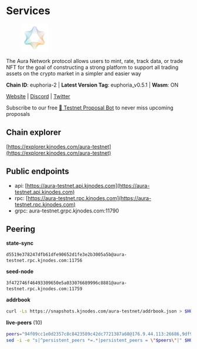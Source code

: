 # Services

<figure><img src="https://raw.githubusercontent.com/kj89/cosmos-images/main/logos/aura.png" alt=""><figcaption></figcaption></figure>

The Aura Network protocol allows users to mint, rate, track data,  or trade NFT for the goal of constructing a strong platform to  support all trading assets on the crypto market in a simpler and easier way

**Chain ID**: euphoria-2 | **Latest Version Tag**: euphoria_v0.5.1 | **Wasm**: ON

[Website](https://aura.network) | [Discord](https://discord.gg/hpvF5QcWRf) | [Twitter](https://twitter.com/AuraNetworkHQ)



Subscribe to our free [🤖 Testnet Proposal Bot](https://t.me/kjnodes_testnet_proposal_bot) to never miss upcoming proposals


## Chain explorer
[https://explorer.kjnodes.com/aura-testnet](https://explorer.kjnodes.com/aura-testnet)

## Public endpoints

* api: [https://aura-testnet.api.kjnodes.com](https://aura-testnet.api.kjnodes.com)
* rpc: [https://aura-testnet.rpc.kjnodes.com](https://aura-testnet.rpc.kjnodes.com)
* grpc: aura-testnet.grpc.kjnodes.com:11790

## Peering

**state-sync**

```text
d5519e378247dfb61dfe90652d1fe3e2b3005a5b@aura-testnet.rpc.kjnodes.com:11756
```

**seed-node**

```text
3f472746f46493309650e5a033076689996c8881@aura-testnet.rpc.kjnodes.com:11759
```

**addrbook**
```bash
curl -Ls https://snapshots.kjnodes.com/aura-testnet/addrbook.json > $HOME/.aura/config/addrbook.json
```

**live-peers** (10)
```bash
peers="94f09cc1e0d2357c8c8423589c42dc7721387a60@176.9.44.113:26686,9df9e8307e3e671c9bcd1a23f0b73b45f2b8003d@65.109.88.251:35656,d5519e378247dfb61dfe90652d1fe3e2b3005a5b@65.109.68.190:11756,1e9b7325e120a3d511eec20a3199c2218343fcd3@65.108.105.99:28656,b2394ad608075aa405cdf4ab55e36376d93f7b1d@65.108.206.118:56656,d74774b137ce78a61ccbe9c30ff8ec8cb969247d@89.58.59.10:26656,b130852645cc3d7925cfccd14d97425a2260e7ec@65.109.82.106:19656,bfef15bb8b4cbc4fb777aa33e75e6064cc1ba5bf@185.144.99.14:26656,855b0ff76f5a80ab7f322e818263835d009de052@46.4.5.45:21756,7cad1bcb2ad777dba21840832341f2ce14bae1a5@5.75.174.126:26656"
sed -i -e "s|^persistent_peers *=.*|persistent_peers = \"$peers\"|" $HOME/.aura/config/config.toml
```
